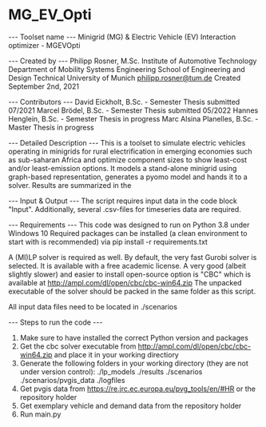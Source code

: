 # MG_EV_Opti

--- Toolset name ---
Minigrid (MG) & Electric Vehicle (EV) Interaction optimizer - MGEVOpti

--- Created by ---
Philipp Rosner, M.Sc.
Institute of Automotive Technology
Department of Mobility Systems Engineering
School of Engineering and Design
Technical University of Munich
philipp.rosner@tum.de
Created September 2nd, 2021

--- Contributors ---
David Eickholt, B.Sc. - Semester Thesis submitted 07/2021
Marcel Brödel, B.Sc. - Semester Thesis submitted 05/2022
Hannes Henglein, B.Sc. - Semester Thesis in progress
Marc Alsina Planelles, B.Sc. - Master Thesís in progress


--- Detailed Description ---
This is a toolset to simulate electric vehicles operating in minigrids for rural electrification in emerging economies such as sub-saharan
Africa and optimize component sizes to show least-cost and/or least-emission options. It models a stand-alone minigrid using graph-based
representation, generates a pyomo model and hands it to a solver. Results are summarized in the 

--- Input & Output ---
The script requires input data in the code block "Input". 
Additionally, several .csv-files for timeseries data are required.

--- Requirements ---
This code was designed to run on Python 3.8 under Windows 10 
Required packages can be installed (a clean environment to start with is recommended) via 
	pip install -r requirements.txt

A (MI)LP solver is required as well. By default, the very fast Gurobi solver is selected. It is available with a free academic license.
A very good (albeit slightly slower) and easier to install open-source option is "CBC" which is available at
    http://ampl.com/dl/open/cbc/cbc-win64.zip
The unpacked executable of the solver should be packed in the same folder as this script.

All input data files need to be located in ./scenarios

--- Steps to run the code ---
1.	Make sure to have installed the correct Python version and packages
2.	Get the cbc solver executable from http://ampl.com/dl/open/cbc/cbc-win64.zip and place it in your working directiory
3.	Generate the following folders in your working directory (they are not under version control):
		./lp_models
		./results
		./scenarios
		./scenarios/pvgis_data
		./logfiles
4.	Get pvgis data from https://re.jrc.ec.europa.eu/pvg_tools/en/#HR or the repository holder
5.	Get exemplary vehicle and demand data from the repository holder
6.	Run main.py	
